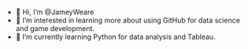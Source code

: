 - 👋 Hi, I’m @JameyWeare
- 👀 I’m interested in learning more about using GitHub for data science and game development.
- 🌱 I’m currently learning Python for data analysis and Tableau.


<!---
JameyWeare/JameyWeare is a ✨ special ✨ repository because its `README.md` (this file) appears on your GitHub profile.
You can click the Preview link to take a look at your changes.
--->
